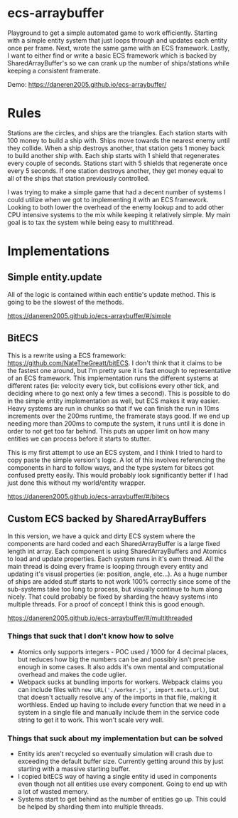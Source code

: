 # ecs-arraybuffer
Playground to get a simple automated game to work efficiently.  Starting with a simple entity system that just loops through and updates each entity once per frame.  Next, wrote the same game with an ECS framework.  Lastly, I want to either find or write a basic ECS framework which is backed by SharedArrayBuffer's so we can crank up the number of ships/stations while keeping a consistent framerate.

Demo: https://daneren2005.github.io/ecs-arraybuffer/

# Rules
Stations are the circles, and ships are the triangles.  Each station starts with 100 money to build a ship with.  Ships move towards the nearest enemy until they collide.  When a ship destroys another, that station gets 1 money back to build another ship with.  Each ship starts with 1 shield that regenerates every couple of seconds.  Stations start with 5 shields that regenerate once every 5 seconds.  If one station destroys another, they get money equal to all of the ships that station previously controlled.

I was trying to make a simple game that had a decent number of systems I could utilize when we got to implementing it with an ECS framework.  Looking to both lower the overhead of the enemy lookup and to add other CPU intensive systems to the mix while keeping it relatively simple.  My main goal is to tax the system while being easy to multithread.

# Implementations
## Simple entity.update
All of the logic is contained within each entitie's update method.  This is going to be the slowest of the methods.

https://daneren2005.github.io/ecs-arraybuffer/#/simple

## BitECS
This is a rewrite using a ECS framework: https://github.com/NateTheGreatt/bitECS.  I don't think that it claims to be the fastest one around, but I'm pretty sure it is fast enough to representative of an ECS framework.  This implementation runs the different systems at different rates (ie: velocity every tick, but collisions every other tick, and deciding where to go next only a few times a second).  This is possible to do in the simple entity implementation as well, but ECS makes it way easier.  Heavy systems are run in chunks so that if we can finish the run in 10ms increments over the 200ms runtime, the framerate stays good.  If we end up needing more than 200ms to compute the system, it runs until it is done in order to not get too far behind.  This puts an upper limit on how many entities we can process before it starts to stutter.

This is my first attempt to use an ECS system, and I think I tried to hard to copy paste the simple version's logic.  A lot of this involves referencing the components in hard to follow ways, and the type system for bitecs got confused pretty easily.  This would probably look significantly better if I had just done this without my world/entity wrapper.

https://daneren2005.github.io/ecs-arraybuffer/#/bitecs

## Custom ECS backed by SharedArrayBuffers
In this version, we have a quick and dirty ECS system where the components are hard coded and each SharedArrayBuffer is a large fixed length int array.  Each component is using SharedArrayBuffers and Atomics to load and update properties.  Each system runs in it's own thread.  All the main thread is doing every frame is looping through every entity and updating it's visual properties (ie: position, angle, etc...).  As a huge number of ships are added stuff starts to not work 100% correctly since some of the sub-systems take too long to process, but visually continue to hum along nicely.  That could probably be fixed by sharding the heavy systems into multiple threads.  For a proof of concept I think this is good enough.

https://daneren2005.github.io/ecs-arraybuffer/#/multithreaded

### Things that suck that I don't know how to solve
* Atomics only supports integers - POC used / 1000 for 4 decimal places, but reduces how big the numbers can be and possibly isn't precise enough in some cases.  It also adds it's own mental and computational overhead and makes the code uglier.
* Webpack sucks at bundling imports for workers.  Webpack claims you can include files with `new URL('./worker.js', import.meta.url)`, but that doesn't actually resolve any of the imports in that file, making it worthless.  Ended up having to include every function that we need in a system in a single file and manually include them in the service code string to get it to work.  This won't scale very well.

### Things that suck about my implementation but can be solved
* Entity ids aren't recycled so eventually simulation will crash due to exceeding the default buffer size.  Currently getting around this by just starting with a massive starting buffer.
* I copied bitECS way of having a single entity id used in components even though not all entities use every component.  Going to end up with a lot of wasted memory.
* Systems start to get behind as the number of entities go up.  This could be helped by sharding them into multiple threads.